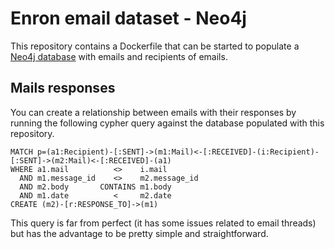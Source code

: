 # Enron email dataset - Neo4j

This repository contains a Dockerfile that can be started to populate a
[Neo4j database](https://neo4j.com/) with emails and recipients of emails.

## Mails responses

You can create a relationship between emails with their responses by running the following cypher 
query against the database populated with this repository.

```cypher
MATCH p=(a1:Recipient)-[:SENT]->(m1:Mail)<-[:RECEIVED]-(i:Recipient)-[:SENT]->(m2:Mail)<-[:RECEIVED]-(a1) 
WHERE a1.mail          <>    i.mail 
  AND m1.message_id    <>    m2.message_id 
  AND m2.body       CONTAINS m1.body
  AND m1.date          <     m2.date
CREATE (m2)-[r:RESPONSE_TO]->(m1)
```

This query is far from perfect (it has some issues related to email threads) but has the
advantage to be pretty simple and straightforward.